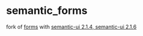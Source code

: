 # semantic_forms
fork of [forms](https://github.com/spawnproc/forms.git)
with [semantic-ui 2.1.4, semantic-ui 2.1.6](https://github.com/Semantic-Org/Semantic-UI)


